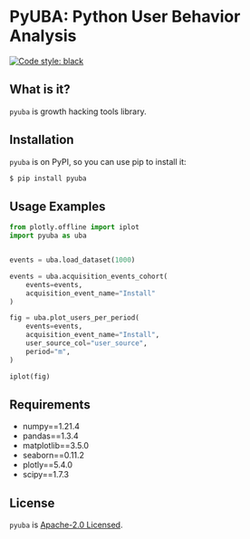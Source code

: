 # PyUBA: Python User Behavior Analysis
[![Code style: black](https://img.shields.io/badge/code%20style-black-000000.svg)](https://github.com/psf/black)

## What is it?
`pyuba` is growth hacking tools library.

## Installation
`pyuba` is on PyPI, so you can use pip to install it:
```bash
$ pip install pyuba
```
## Usage Examples

```python
from plotly.offline import iplot
import pyuba as uba


events = uba.load_dataset(1000)

events = uba.acquisition_events_cohort(
    events=events,
    acquisition_event_name="Install"
)

fig = uba.plot_users_per_period(
    events=events,
    acquisition_event_name="Install",
    user_source_col="user_source",
    period="m",
)

iplot(fig)
```
## Requirements
+ numpy==1.21.4
+ pandas==1.3.4
+ matplotlib==3.5.0
+ seaborn==0.11.2
+ plotly==5.4.0
+ scipy==1.7.3


## License
`pyuba` is [Apache-2.0 Licensed](./LICENSE).
